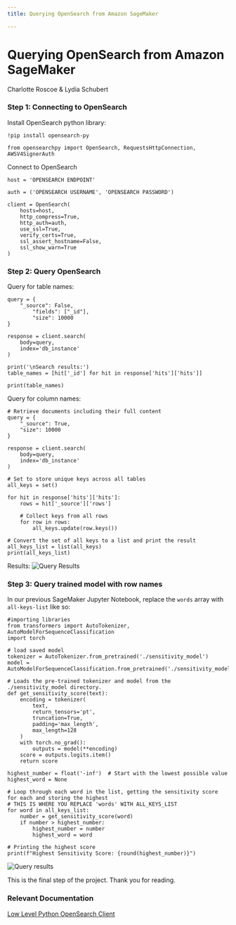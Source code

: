 ```yaml
---
title: Querying OpenSearch from Amazon SageMaker

---
```


# Querying OpenSearch from Amazon SageMaker
Charlotte Roscoe & Lydia Schubert

### Step 1: Connecting to OpenSearch

Install OpenSearch python library:
```python=
!pip install opensearch-py
```

```python=
from opensearchpy import OpenSearch, RequestsHttpConnection, AWSV4SignerAuth

```
Connect to OpenSearch
```python=
host = 'OPENSEARCH ENDPOINT'

auth = ('OPENSEARCH USERNAME', 'OPENSEARCH PASSWORD')

client = OpenSearch(
    hosts=host,
    http_compress=True,
    http_auth=auth,
    use_ssl=True,
    verify_certs=True,
    ssl_assert_hostname=False,
    ssl_show_warn=True
)

```
### Step 2: Query OpenSearch
Query for table names:
```python=
query = {
    "_source": False,
        "fields": ["_id"],
        "size": 10000
}

response = client.search(
    body=query,
    index='db_instance'
)

print('\nSearch results:')
table_names = [hit['_id'] for hit in response['hits']['hits']]

print(table_names)

```
Query for column names:
```python=
# Retrieve documents including their full content
query = {
    "_source": True,
    "size": 10000
}

response = client.search(
    body=query,
    index='db_instance'
)

# Set to store unique keys across all tables
all_keys = set()

for hit in response['hits']['hits']:
    rows = hit['_source']['rows']

    # Collect keys from all rows
    for row in rows:
        all_keys.update(row.keys())

# Convert the set of all keys to a list and print the result
all_keys_list = list(all_keys)
print(all_keys_list)
```
Results:
![Query Results](https://i.postimg.cc/d0LqQy6x/image.png)
### Step 3: Query trained model with row names
In our previous SageMaker Jupyter Notebook, replace the `words` array with `all-keys-list` like so:
```python=
#importing libraries
from transformers import AutoTokenizer, AutoModelForSequenceClassification
import torch

# load saved model
tokenizer = AutoTokenizer.from_pretrained('./sensitivity_model')
model = AutoModelForSequenceClassification.from_pretrained('./sensitivity_model')

# Loads the pre-trained tokenizer and model from the ./sensitivity_model directory.
def get_sensitivity_score(text):
    encoding = tokenizer(
        text,
        return_tensors='pt',
        truncation=True,
        padding='max_length',
        max_length=128
    )
    with torch.no_grad():
        outputs = model(**encoding)
    score = outputs.logits.item()
    return score

highest_number = float('-inf')  # Start with the lowest possible value
highest_word = None

# Loop through each word in the list, getting the sensitivity score for each and storing the highest
# THIS IS WHERE YOU REPLACE 'words' WITH ALL_KEYS_LIST
for word in all_keys_list:
    number = get_sensitivity_score(word)
    if number > highest_number:
        highest_number = number
        highest_word = word

# Printing the highest score
print(f"Highest Sensitivity Score: {round(highest_number)}")
```
![Query results](https://i.postimg.cc/3wV3kxbJ/image.png)

This is the final step of the project. Thank you for reading.
### Relevant Documentation
[Low Level Python OpenSearch Client](https://opensearch.org/docs/latest/clients/python-low-level/)